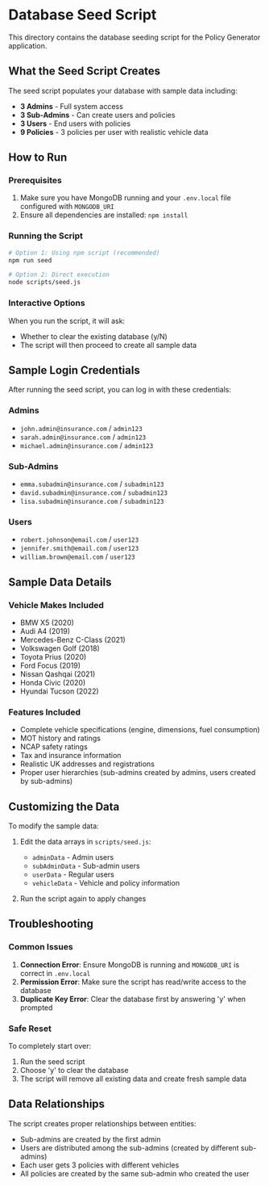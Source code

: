 # Database Seed Script

This directory contains the database seeding script for the Policy Generator application.

## What the Seed Script Creates

The seed script populates your database with sample data including:

- **3 Admins** - Full system access
- **3 Sub-Admins** - Can create users and policies
- **3 Users** - End users with policies
- **9 Policies** - 3 policies per user with realistic vehicle data

## How to Run

### Prerequisites

1. Make sure you have MongoDB running and your `.env.local` file configured with `MONGODB_URI`
2. Ensure all dependencies are installed: `npm install`

### Running the Script

```bash
# Option 1: Using npm script (recommended)
npm run seed

# Option 2: Direct execution
node scripts/seed.js
```

### Interactive Options

When you run the script, it will ask:

- Whether to clear the existing database (y/N)
- The script will then proceed to create all sample data

## Sample Login Credentials

After running the seed script, you can log in with these credentials:

### Admins

- `john.admin@insurance.com` / `admin123`
- `sarah.admin@insurance.com` / `admin123`
- `michael.admin@insurance.com` / `admin123`

### Sub-Admins

- `emma.subadmin@insurance.com` / `subadmin123`
- `david.subadmin@insurance.com` / `subadmin123`
- `lisa.subadmin@insurance.com` / `subadmin123`

### Users

- `robert.johnson@email.com` / `user123`
- `jennifer.smith@email.com` / `user123`
- `william.brown@email.com` / `user123`

## Sample Data Details

### Vehicle Makes Included

- BMW X5 (2020)
- Audi A4 (2019)
- Mercedes-Benz C-Class (2021)
- Volkswagen Golf (2018)
- Toyota Prius (2020)
- Ford Focus (2019)
- Nissan Qashqai (2021)
- Honda Civic (2020)
- Hyundai Tucson (2022)

### Features Included

- Complete vehicle specifications (engine, dimensions, fuel consumption)
- MOT history and ratings
- NCAP safety ratings
- Tax and insurance information
- Realistic UK addresses and registrations
- Proper user hierarchies (sub-admins created by admins, users created by sub-admins)

## Customizing the Data

To modify the sample data:

1. Edit the data arrays in `scripts/seed.js`:

   - `adminData` - Admin users
   - `subAdminData` - Sub-admin users
   - `userData` - Regular users
   - `vehicleData` - Vehicle and policy information

2. Run the script again to apply changes

## Troubleshooting

### Common Issues

1. **Connection Error**: Ensure MongoDB is running and `MONGODB_URI` is correct in `.env.local`
2. **Permission Error**: Make sure the script has read/write access to the database
3. **Duplicate Key Error**: Clear the database first by answering 'y' when prompted

### Safe Reset

To completely start over:

1. Run the seed script
2. Choose 'y' to clear the database
3. The script will remove all existing data and create fresh sample data

## Data Relationships

The script creates proper relationships between entities:

- Sub-admins are created by the first admin
- Users are distributed among the sub-admins (created by different sub-admins)
- Each user gets 3 policies with different vehicles
- All policies are created by the same sub-admin who created the user
